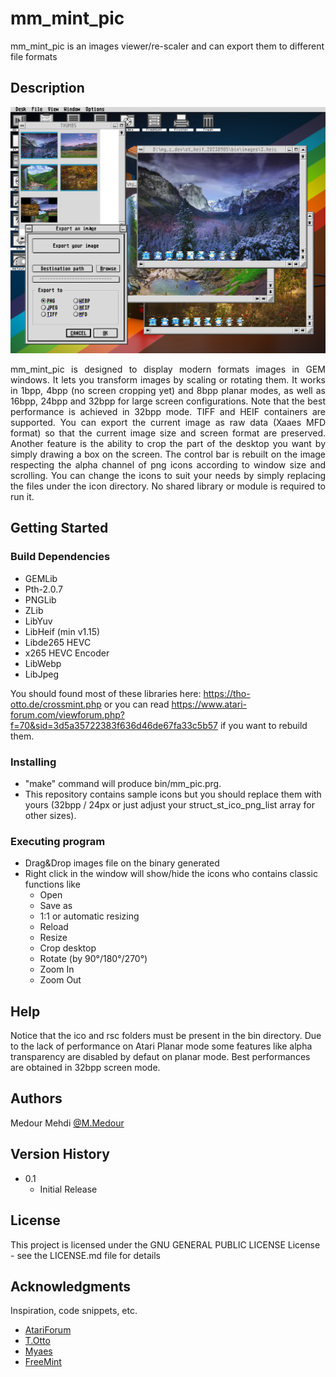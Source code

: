 # mm_mint_pic
mm_mint_pic is an images viewer/re-scaler and can export them to different file formats

## Description

![Product Name Screen Shot][product-screenshot]
<div style="text-align: justify">
mm_mint_pic is designed to display modern formats images in GEM windows.
It lets you transform images by scaling or rotating them.
It works in 1bpp, 4bpp (no screen cropping yet) and 8bpp planar modes, as well as 16bpp, 24bpp and 32bpp for large screen configurations.
Note that the best performance is achieved in 32bpp mode.
TIFF and HEIF containers are supported.
You can export the current image as raw data (Xaaes MFD format) so that the current image size and screen format are preserved.
Another feature is the ability to crop the part of the desktop you want by simply drawing a box on the screen.
The control bar is rebuilt on the image respecting the alpha channel of png icons according to window size and scrolling.
You can change the icons to suit your needs by simply replacing the files under the icon directory.
No shared library or module is required to run it.
</div>

## Getting Started

### Build Dependencies

* GEMLib
* Pth-2.0.7
* PNGLib
* ZLib
* LibYuv
* LibHeif (min v1.15)
* Libde265 HEVC
* x265 HEVC Encoder
* LibWebp
* LibJpeg

You should found most of these libraries here: https://tho-otto.de/crossmint.php or you can read https://www.atari-forum.com/viewforum.php?f=70&sid=3d5a35722383f636d46de67fa33c5b57 if you want to rebuild them.

### Installing

* "make" command will produce bin/mm_pic.prg.
* This repository contains sample icons but you should replace them with yours (32bpp / 24px or just adjust your struct_st_ico_png_list array for other sizes).

### Executing program

* Drag&Drop images file on the binary generated
* Right click in the window will show/hide the icons who contains classic functions like
    * Open
    * Save as
    * 1:1 or automatic resizing
    * Reload
    * Resize
    * Crop desktop
    * Rotate (by 90°/180°/270°)
    * Zoom In
    * Zoom Out

## Help

Notice that the ico and rsc folders must be present in the bin directory.
Due to the lack of performance on Atari Planar mode some features like alpha transparency are disabled by defaut on planar mode.
Best performances are obtained in 32bpp screen mode.

## Authors

Medour Mehdi
[@M.Medour](www.linkedin.com/in/mehdi-medour-2968b3b2)

## Version History

* 0.1
    * Initial Release

## License

This project is licensed under the GNU GENERAL PUBLIC LICENSE License - see the LICENSE.md file for details

## Acknowledgments

Inspiration, code snippets, etc.
* [AtariForum](https://www.atari-forum.com)
* [T.Otto](https://tho-otto.de/crossmint.php)
* [Myaes](http://myaes.lutece.net/)
* [FreeMint](https://freemint.github.io/)

[product-screenshot]: screenshot.png

